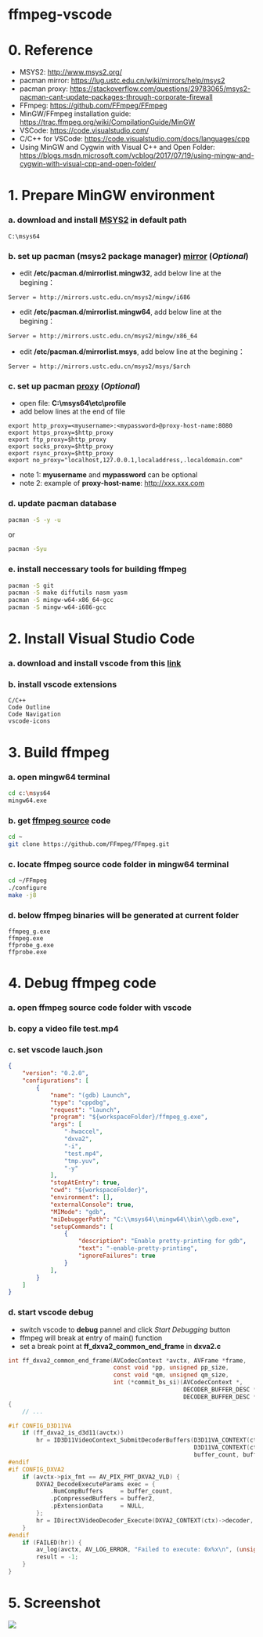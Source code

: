 # ffmpeg-vscode

# 0. Reference

* MSYS2: http://www.msys2.org/
* pacman mirror: https://lug.ustc.edu.cn/wiki/mirrors/help/msys2
* pacman proxy: https://stackoverflow.com/questions/29783065/msys2-pacman-cant-update-packages-through-corporate-firewall
* FFmpeg: https://github.com/FFmpeg/FFmpeg
* MinGW/FFmpeg installation guide: https://trac.ffmpeg.org/wiki/CompilationGuide/MinGW
* VSCode: https://code.visualstudio.com/
* C/C++ for VSCode: https://code.visualstudio.com/docs/languages/cpp
* Using MinGW and Cygwin with Visual C++ and Open Folder: https://blogs.msdn.microsoft.com/vcblog/2017/07/19/using-mingw-and-cygwin-with-visual-cpp-and-open-folder/

# 1. Prepare MinGW environment

### a. download and install [MSYS2](http://www.msys2.org/) in default path

```
C:\msys64
```

### b. set up **pacman** (msys2 package manager) [mirror](https://lug.ustc.edu.cn/wiki/mirrors/help/msys2) (*Optional*)

* edit **/etc/pacman.d/mirrorlist.mingw32**, add below line at the begining：
```
Server = http://mirrors.ustc.edu.cn/msys2/mingw/i686
```
* edit **/etc/pacman.d/mirrorlist.mingw64**, add below line at the begining：
```
Server = http://mirrors.ustc.edu.cn/msys2/mingw/x86_64
```
* edit **/etc/pacman.d/mirrorlist.msys**, add below line at the begining：
```
Server = http://mirrors.ustc.edu.cn/msys2/msys/$arch
```

### c. set up **pacman** [proxy](https://stackoverflow.com/questions/29783065/msys2-pacman-cant-update-packages-through-corporate-firewall) (*Optional*)

* open file: **C:\msys64\etc\profile**
* add below lines at the end of file
```
export http_proxy=<myusername>:<mypassword>@proxy-host-name:8080
export https_proxy=$http_proxy
export ftp_proxy=$http_proxy
export socks_proxy=$http_proxy
export rsync_proxy=$http_proxy
export no_proxy="localhost,127.0.0.1,localaddress,.localdomain.com"
```
* note 1: **myusername** and **mypassword** can be optional
* note 2: example of **proxy-host-name**: http://xxx.xxx.com

### d. update **pacman** database

```bash
pacman -S -y -u
```
or
```bash
pacman -Syu
```

### e. install neccessary tools for building ffmpeg

```bash
pacman -S git 
pacman -S make diffutils nasm yasm
pacman -S mingw-w64-x86_64-gcc
pacman -S mingw-w64-i686-gcc
```

# 2. Install Visual Studio Code

### a. download and install vscode from this [link](https://code.visualstudio.com/)

### b. install vscode extensions

```
C/C++
Code Outline
Code Navigation
vscode-icons
```

# 3. Build ffmpeg

### a. open mingw64 terminal

```bash
cd c:\msys64
mingw64.exe
```

### b. get [ffmpeg source](https://github.com/FFmpeg/FFmpeg) code

```bash
cd ~
git clone https://github.com/FFmpeg/FFmpeg.git
```

### c. locate ffmpeg source code folder in mingw64 terminal

```bash
cd ~/FFmpeg
./configure
make -j8
```

### d. below ffmpeg binaries will be generated at current folder
```
ffmpeg_g.exe
ffmpeg.exe
ffprobe_g.exe
ffprobe.exe
```

# 4. Debug ffmpeg code

### a. open ffmpeg source code folder with vscode

### b. copy a video file **test.mp4**

### c. set vscode lauch.json

```json
{
    "version": "0.2.0",
    "configurations": [
        {
            "name": "(gdb) Launch",
            "type": "cppdbg",
            "request": "launch",
            "program": "${workspaceFolder}/ffmpeg_g.exe",
            "args": [
                "-hwaccel",
                "dxva2",
                "-i",
                "test.mp4",
                "tmp.yuv",
                "-y"
            ],
            "stopAtEntry": true,
            "cwd": "${workspaceFolder}",
            "environment": [],
            "externalConsole": true,
            "MIMode": "gdb",
            "miDebuggerPath": "C:\\msys64\\mingw64\\bin\\gdb.exe",
            "setupCommands": [
                {
                    "description": "Enable pretty-printing for gdb",
                    "text": "-enable-pretty-printing",
                    "ignoreFailures": true
                }
            ],
        }
    ]
}
```

### d. start vscode debug

* switch vscode to **debug** pannel and click *Start Debugging* button
* ffmpeg will break at entry of main() function
* set a break point at **ff_dxva2_common_end_frame** in **dxva2.c**
```c
int ff_dxva2_common_end_frame(AVCodecContext *avctx, AVFrame *frame,
                              const void *pp, unsigned pp_size,
                              const void *qm, unsigned qm_size,
                              int (*commit_bs_si)(AVCodecContext *,
                                                  DECODER_BUFFER_DESC *bs,
                                                  DECODER_BUFFER_DESC *slice))
{
    // ...

#if CONFIG_D3D11VA
    if (ff_dxva2_is_d3d11(avctx))
        hr = ID3D11VideoContext_SubmitDecoderBuffers(D3D11VA_CONTEXT(ctx)->video_context,
                                                     D3D11VA_CONTEXT(ctx)->decoder,
                                                     buffer_count, buffer11);
#endif
#if CONFIG_DXVA2
    if (avctx->pix_fmt == AV_PIX_FMT_DXVA2_VLD) {
        DXVA2_DecodeExecuteParams exec = {
            .NumCompBuffers     = buffer_count,
            .pCompressedBuffers = buffer2,
            .pExtensionData     = NULL,
        };
        hr = IDirectXVideoDecoder_Execute(DXVA2_CONTEXT(ctx)->decoder, &exec);
    }
#endif
    if (FAILED(hr)) {
        av_log(avctx, AV_LOG_ERROR, "Failed to execute: 0x%x\n", (unsigned)hr);
        result = -1;
    }
}
```

# 5. Screenshot
![](https://github.com/neptune46/ffmpeg-vscode/blob/master/screenshot.png)